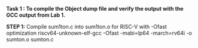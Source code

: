 **Task 1 : To compile the Object dump file and verify the output with the GCC output from Lab 1.**

**STEP 1:** Compile sum1ton.c into sum1ton.o for RISC-V with -Ofast optimization
riscv64-unknown-elf-gcc -Ofast -mabi=lp64 -march=rv64i -o sumton.o sumton.c
